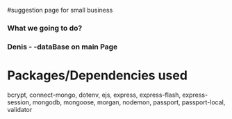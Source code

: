 #suggestion page for small business

### What we going to do?
### Denis - -dataBase on main Page 












# Packages/Dependencies used 

<p>bcrypt, connect-mongo, dotenv, ejs, express, express-flash, express-session, mongodb, mongoose, morgan, nodemon, passport, passport-local, validator</p>

